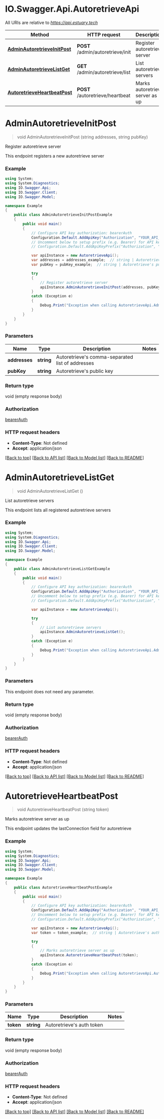 # IO.Swagger.Api.AutoretrieveApi

All URIs are relative to *https://api.estuary.tech*

Method | HTTP request | Description
------------- | ------------- | -------------
[**AdminAutoretrieveInitPost**](AutoretrieveApi.md#adminautoretrieveinitpost) | **POST** /admin/autoretrieve/init | Register autoretrieve server
[**AdminAutoretrieveListGet**](AutoretrieveApi.md#adminautoretrievelistget) | **GET** /admin/autoretrieve/list | List autoretrieve servers
[**AutoretrieveHeartbeatPost**](AutoretrieveApi.md#autoretrieveheartbeatpost) | **POST** /autoretrieve/heartbeat | Marks autoretrieve server as up


<a name="adminautoretrieveinitpost"></a>
# **AdminAutoretrieveInitPost**
> void AdminAutoretrieveInitPost (string addresses, string pubKey)

Register autoretrieve server

This endpoint registers a new autoretrieve server

### Example
```csharp
using System;
using System.Diagnostics;
using IO.Swagger.Api;
using IO.Swagger.Client;
using IO.Swagger.Model;

namespace Example
{
    public class AdminAutoretrieveInitPostExample
    {
        public void main()
        {
            // Configure API key authorization: bearerAuth
            Configuration.Default.AddApiKey("Authorization", "YOUR_API_KEY");
            // Uncomment below to setup prefix (e.g. Bearer) for API key, if needed
            // Configuration.Default.AddApiKeyPrefix("Authorization", "Bearer");

            var apiInstance = new AutoretrieveApi();
            var addresses = addresses_example;  // string | Autoretrieve's comma-separated list of addresses
            var pubKey = pubKey_example;  // string | Autoretrieve's public key

            try
            {
                // Register autoretrieve server
                apiInstance.AdminAutoretrieveInitPost(addresses, pubKey);
            }
            catch (Exception e)
            {
                Debug.Print("Exception when calling AutoretrieveApi.AdminAutoretrieveInitPost: " + e.Message );
            }
        }
    }
}
```

### Parameters

Name | Type | Description  | Notes
------------- | ------------- | ------------- | -------------
 **addresses** | **string**| Autoretrieve&#39;s comma-separated list of addresses | 
 **pubKey** | **string**| Autoretrieve&#39;s public key | 

### Return type

void (empty response body)

### Authorization

[bearerAuth](../README.md#bearerAuth)

### HTTP request headers

 - **Content-Type**: Not defined
 - **Accept**: application/json

[[Back to top]](#) [[Back to API list]](../README.md#documentation-for-api-endpoints) [[Back to Model list]](../README.md#documentation-for-models) [[Back to README]](../README.md)

<a name="adminautoretrievelistget"></a>
# **AdminAutoretrieveListGet**
> void AdminAutoretrieveListGet ()

List autoretrieve servers

This endpoint lists all registered autoretrieve servers

### Example
```csharp
using System;
using System.Diagnostics;
using IO.Swagger.Api;
using IO.Swagger.Client;
using IO.Swagger.Model;

namespace Example
{
    public class AdminAutoretrieveListGetExample
    {
        public void main()
        {
            // Configure API key authorization: bearerAuth
            Configuration.Default.AddApiKey("Authorization", "YOUR_API_KEY");
            // Uncomment below to setup prefix (e.g. Bearer) for API key, if needed
            // Configuration.Default.AddApiKeyPrefix("Authorization", "Bearer");

            var apiInstance = new AutoretrieveApi();

            try
            {
                // List autoretrieve servers
                apiInstance.AdminAutoretrieveListGet();
            }
            catch (Exception e)
            {
                Debug.Print("Exception when calling AutoretrieveApi.AdminAutoretrieveListGet: " + e.Message );
            }
        }
    }
}
```

### Parameters
This endpoint does not need any parameter.

### Return type

void (empty response body)

### Authorization

[bearerAuth](../README.md#bearerAuth)

### HTTP request headers

 - **Content-Type**: Not defined
 - **Accept**: application/json

[[Back to top]](#) [[Back to API list]](../README.md#documentation-for-api-endpoints) [[Back to Model list]](../README.md#documentation-for-models) [[Back to README]](../README.md)

<a name="autoretrieveheartbeatpost"></a>
# **AutoretrieveHeartbeatPost**
> void AutoretrieveHeartbeatPost (string token)

Marks autoretrieve server as up

This endpoint updates the lastConnection field for autoretrieve

### Example
```csharp
using System;
using System.Diagnostics;
using IO.Swagger.Api;
using IO.Swagger.Client;
using IO.Swagger.Model;

namespace Example
{
    public class AutoretrieveHeartbeatPostExample
    {
        public void main()
        {
            // Configure API key authorization: bearerAuth
            Configuration.Default.AddApiKey("Authorization", "YOUR_API_KEY");
            // Uncomment below to setup prefix (e.g. Bearer) for API key, if needed
            // Configuration.Default.AddApiKeyPrefix("Authorization", "Bearer");

            var apiInstance = new AutoretrieveApi();
            var token = token_example;  // string | Autoretrieve's auth token

            try
            {
                // Marks autoretrieve server as up
                apiInstance.AutoretrieveHeartbeatPost(token);
            }
            catch (Exception e)
            {
                Debug.Print("Exception when calling AutoretrieveApi.AutoretrieveHeartbeatPost: " + e.Message );
            }
        }
    }
}
```

### Parameters

Name | Type | Description  | Notes
------------- | ------------- | ------------- | -------------
 **token** | **string**| Autoretrieve&#39;s auth token | 

### Return type

void (empty response body)

### Authorization

[bearerAuth](../README.md#bearerAuth)

### HTTP request headers

 - **Content-Type**: Not defined
 - **Accept**: application/json

[[Back to top]](#) [[Back to API list]](../README.md#documentation-for-api-endpoints) [[Back to Model list]](../README.md#documentation-for-models) [[Back to README]](../README.md)

